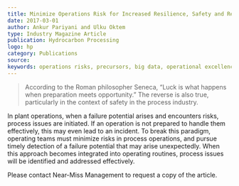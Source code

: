 ```yaml
---
title: Minimize Operations Risk for Increased Resilience, Safety and Reliability
date: 2017-03-01
author: Ankur Pariyani and Ulku Oktem
type: Industry Magazine Article
publication: Hydrocarbon Processing
logo: hp
category: Publications
source: 
keywords: operations risks, precursors, big data, operational excellence, early risk detection
---
```


> According to the Roman philosopher Seneca, “Luck is what happens when preparation meets opportunity.” The reverse is also true, particularly in the context of safety in the process industry. 

In plant operations, when a failure potential arises and encounters risks, process issues are initiated. If an operation is not prepared to handle them effectively, this may even lead to an incident. To break
this paradigm, operating teams must minimize risks in process operations, and pursue timely detection of a failure potential that may arise unexpectedly. When this approach becomes integrated into operating routines, process issues will be identified and addressed effectively.

Please contact Near-Miss Management to request a copy of the article.
